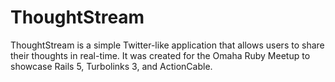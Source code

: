 # ThoughtStream

ThoughtStream is a simple Twitter-like application that allows users to share their thoughts in real-time. It was created for the Omaha Ruby Meetup to showcase Rails 5, Turbolinks 3, and ActionCable.
